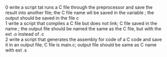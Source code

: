 0 write a script tat runs a C file through the preprocessor and save the result into another file; the C file name wll be saved in the variable ; the output should be saved in the file c  
1 write a script that compiles a C file but does not link; C file saved in the name ; the output file should be named the same as the C file, but with the ext .o instead of .c  
2 write a script that generates the assembly for code of a C code and save it in an output file; C file is main.c; output file should be same as C name with ext .s  
